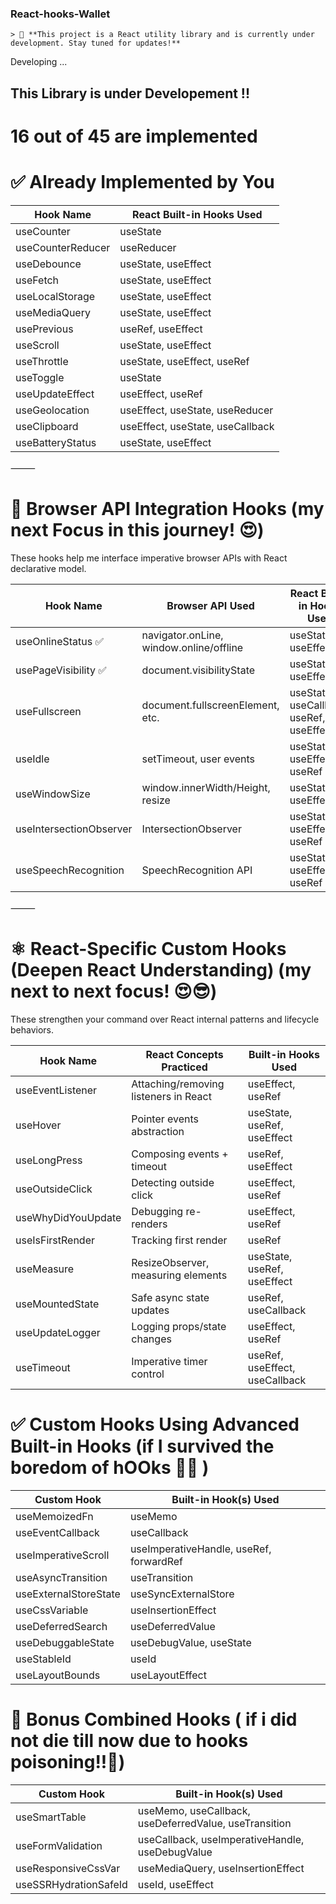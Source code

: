### React-hooks-Wallet 
    > 🚧 **This project is a React utility library and is currently under development. Stay tuned for updates!**

Developing ...

##  This Library is under Developement !! 

# 16 out of 45 are implemented



# ✅ Already Implemented by You

| Hook Name           | React Built-in Hooks Used               |
|---------------------|-------------------------------          |
| useCounter          | useState                                |
| useCounterReducer   | useReducer                              |
| useDebounce         | useState, useEffect                     |
| useFetch            | useState, useEffect                     |
| useLocalStorage     | useState, useEffect                     |
| useMediaQuery       | useState, useEffect                     |
| usePrevious         | useRef, useEffect                       |
| useScroll           | useState, useEffect                     |
| useThrottle         | useState, useEffect, useRef             |
| useToggle           | useState                                |
| useUpdateEffect     | useEffect, useRef                       |
| useGeolocation      | useEffect, useState, useReducer         |
| useClipboard        | useEffect, useState, useCallback        |
| useBatteryStatus    | useState, useEffect                     |


⸻

# 🧠 Browser API Integration Hooks (my next Focus in this journey! 😍)

These hooks help me interface imperative browser APIs with React declarative model.

| Hook Name                | Browser API Used                                   | React Built-in Hooks Used                |
|--------------------------|----------------------------------------------------|------------------------------------------|
| useOnlineStatus    ✅    | navigator.onLine, window.online/offline            | useState, useEffect                      |
| usePageVisibility  ✅    | document.visibilityState                           | useState, useEffect                      |
| useFullscreen            | document.fullscreenElement, etc.                   | useState, useCallback, useRef, useEffect |
| useIdle                  | setTimeout, user events                            | useState, useEffect, useRef              |
| useWindowSize            | window.innerWidth/Height, resize                   | useState, useEffect                      |
| useIntersectionObserver  | IntersectionObserver                               | useState, useEffect, useRef              |
| useSpeechRecognition     | SpeechRecognition API                              | useState, useEffect, useRef              |


⸻

# ⚛️ React-Specific Custom Hooks (Deepen React Understanding) (my next to  next focus! 😍😎)

These strengthen your command over React internal patterns and lifecycle behaviors.

| Hook Name            | React Concepts Practiced                | Built-in Hooks Used                |
|----------------------|-----------------------------------------|------------------------------------|
| useEventListener     | Attaching/removing listeners in React   | useEffect, useRef                  |
| useHover             | Pointer events abstraction              | useState, useRef, useEffect        |
| useLongPress         | Composing events + timeout              | useRef, useEffect                  |
| useOutsideClick      | Detecting outside click                 | useEffect, useRef                  |
| useWhyDidYouUpdate   | Debugging re-renders                    | useEffect, useRef                  |
| useIsFirstRender     | Tracking first render                   | useRef                             |
| useMeasure           | ResizeObserver, measuring elements      | useState, useRef, useEffect        |
| useMountedState      | Safe async state updates                | useRef, useCallback                |
| useUpdateLogger      | Logging props/state changes             | useEffect, useRef                  |
| useTimeout           | Imperative timer control                | useRef, useEffect, useCallback     |






# ✅ Custom Hooks Using Advanced Built-in Hooks (if I survived the boredom of hOOks 🥹😩 )

| Custom Hook             | Built-in Hook(s) Used                                 |
|------------------------ |------------------------------------------------------|
| useMemoizedFn           | useMemo                                              |
| useEventCallback        | useCallback                                          |
| useImperativeScroll     | useImperativeHandle, useRef, forwardRef              |
| useAsyncTransition      | useTransition                                        |
| useExternalStoreState   | useSyncExternalStore                                 |
| useCssVariable          | useInsertionEffect                                   |
| useDeferredSearch       | useDeferredValue                                     |
| useDebuggableState      | useDebugValue, useState                              |
| useStableId             | useId                                                |
| useLayoutBounds         | useLayoutEffect                                      |


# 🌟 Bonus Combined Hooks ( if i did not die till now due to hooks poisoning!!🫡)

| Custom Hook                | Built-in Hook(s) Used                                 |
|----------------------------|------------------------------------------------------|
| useSmartTable              | useMemo, useCallback, useDeferredValue, useTransition|
| useFormValidation          | useCallback, useImperativeHandle, useDebugValue      |
| useResponsiveCssVar        | useMediaQuery, useInsertionEffect                    |
| useSSRHydrationSafeId      | useId, useEffect                                     |

